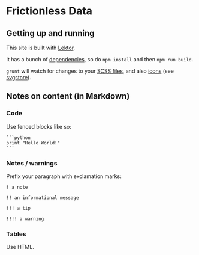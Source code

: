 # Frictionless Data

## Getting up and running

This site is built with [Lektor](https://www.getlektor.com/).

It has a bunch of [dependencies](package.json), so do `npm install` and then `npm run build`.

`grunt` will watch for changes to your [SCSS files](assets/scss), and also [icons](assets/icons) (see [svgstore](https://github.com/FWeinb/grunt-svgstore)).


## Notes on content (in Markdown)

### Code

Use fenced blocks like so:


    ```python
    print "Hello World!"
    ```

### Notes / warnings

Prefix your paragraph with exclamation marks:

```
! a note

!! an informational message

!!! a tip

!!!! a warning
```

### Tables

Use HTML.
